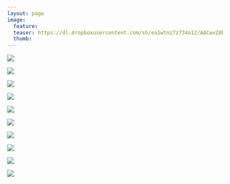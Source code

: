 ```yaml
---
layout: page
image:
  feature:
  teaser: https://dl.dropboxusercontent.com/sh/ea1wtnz7z734o12/AACwvZdhxORVawCY7DAMUz1xa/luontokuvat/kes%C3%A4/4/DS22635-245px.jpg
  thumb:
---
```


[![](https://dl.dropboxusercontent.com/sh/ea1wtnz7z734o12/AAD8yCk5qRnkbzYez1QV7JP-a/luontokuvat/kes%C3%A4/4/DS22460-800px.jpg)](https://dl.dropboxusercontent.com/sh/ea1wtnz7z734o12/AACrt_9f0XUoMiQQ5K5fefAQa/luontokuvat/kes%C3%A4/4/DS22460.jpg)

[![](https://dl.dropboxusercontent.com/sh/ea1wtnz7z734o12/AABjwy1wfZOygnb4Vn6jgKWea/luontokuvat/kes%C3%A4/4/DS22410-800px.jpg)](https://dl.dropboxusercontent.com/sh/ea1wtnz7z734o12/AADzHbkbKPypph2dK_J623Q_a/luontokuvat/kes%C3%A4/4/DS22410.jpg)

[![](https://dl.dropboxusercontent.com/sh/ea1wtnz7z734o12/AACw2XoWqtXRUZVeT90TSf__a/luontokuvat/kes%C3%A4/4/DS22498-800px.jpg)](https://dl.dropboxusercontent.com/sh/ea1wtnz7z734o12/AADLzuHriDhIh7rEmrVedmEMa/luontokuvat/kes%C3%A4/4/DS22498.jpg)

[![](https://dl.dropboxusercontent.com/sh/ea1wtnz7z734o12/AABRzBmH4XcSP4ZSiHtMlzt0a/luontokuvat/kes%C3%A4/4/DS22574-800px.jpg)](https://dl.dropboxusercontent.com/sh/ea1wtnz7z734o12/AADhDGzPOBHaerarDq4J1ek7a/luontokuvat/kes%C3%A4/4/DS22574.jpg)

[![](https://dl.dropboxusercontent.com/sh/ea1wtnz7z734o12/AAADoc55FE15ZhY9agNLwVn7a/luontokuvat/kes%C3%A4/4/DS22595-800px.jpg)](https://dl.dropboxusercontent.com/sh/ea1wtnz7z734o12/AAB8Wa86u5r3P3XdGC2uduwTa/luontokuvat/kes%C3%A4/4/DS22595.jpg)

[![](https://dl.dropboxusercontent.com/sh/ea1wtnz7z734o12/AAABxb4TFs_KscAYxAAHmVUMa/luontokuvat/kes%C3%A4/4/DS22629-800px.jpg)](https://dl.dropboxusercontent.com/sh/ea1wtnz7z734o12/AAD054atoIFdPkV_DLuzMCFva/luontokuvat/kes%C3%A4/4/DS22629.jpg)

[![](https://dl.dropboxusercontent.com/sh/ea1wtnz7z734o12/AAB0wGD34RJljdZxpvfULyk5a/luontokuvat/kes%C3%A4/4/DS22630-800px.jpg)](https://dl.dropboxusercontent.com/sh/ea1wtnz7z734o12/AACRMfGgqD78jDbBFPlEfam9a/luontokuvat/kes%C3%A4/4/DS22630.jpg)

[![](https://dl.dropboxusercontent.com/sh/ea1wtnz7z734o12/AAA_DyYylJXZ0RNHhsr46Uxva/luontokuvat/kes%C3%A4/4/DS22644-800px.jpg)](https://dl.dropboxusercontent.com/sh/ea1wtnz7z734o12/AADBS7tGoFO7t6P5f1ZUDk5Na/luontokuvat/kes%C3%A4/4/DS22644.jpg)

[![](https://dl.dropboxusercontent.com/sh/ea1wtnz7z734o12/AAAsSgh3OtK0_fM6S8ca4umSa/luontokuvat/kes%C3%A4/4/DS22635-800px.jpg)](https://dl.dropboxusercontent.com/sh/ea1wtnz7z734o12/AADho0iMZrCAKupy5lzoEqCla/luontokuvat/kes%C3%A4/4/DS22635.jpg)

[![](https://dl.dropboxusercontent.com/sh/ea1wtnz7z734o12/AAA97Y32n3qZwbEa2Vrxtje3a/luontokuvat/kes%C3%A4/4/DS22634-800px.jpg)](https://dl.dropboxusercontent.com/sh/ea1wtnz7z734o12/AABANHs2MQr4nr8lrWZ35iLya/luontokuvat/kes%C3%A4/4/DS22634.jpg)
